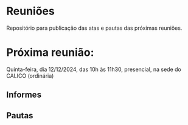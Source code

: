 # Reuniões
Repositório para publicação das atas e pautas das próximas reuniões.

# Próxima reunião:
Quinta-feira, dia 12/12/2024, das 10h às 11h30, presencial, na sede do CALICO (ordinária)

## Informes

## Pautas

